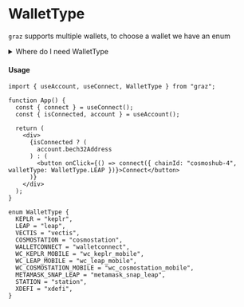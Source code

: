 # WalletType

`graz` supports multiple wallets, to choose a wallet we have an enum

<details><summary>Where do I need WalletType</summary>
<p>

- [`useConnect`](../hooks/useConnect.md)
- [`useCheckWallet`](../hooks/useCheckWallet.md)
- [`useSuggestChainAndConnect`](../hooks/useSuggestChainAndConnect.md)
- [`GrazProvider`](../provider/grazProvider.md)

</p>
</details>

#### Usage

```tsx
import { useAccount, useConnect, WalletType } from "graz";

function App() {
  const { connect } = useConnect();
  const { isConnected, account } = useAccount();

  return (
    <div>
      {isConnected ? (
        account.bech32Address
      ) : (
        <button onClick={() => connect({ chainId: "cosmoshub-4", walletType: WalletType.LEAP })}>Connect</button>
      )}
    </div>
  );
}
```

```tsx
enum WalletType {
  KEPLR = "keplr",
  LEAP = "leap",
  VECTIS = "vectis",
  COSMOSTATION = "cosmostation",
  WALLETCONNECT = "walletconnect",
  WC_KEPLR_MOBILE = "wc_keplr_mobile",
  WC_LEAP_MOBILE = "wc_leap_mobile",
  WC_COSMOSTATION_MOBILE = "wc_cosmostation_mobile",
  METAMASK_SNAP_LEAP = "metamask_snap_leap",
  STATION = "station",
  XDEFI = "xdefi",
}
```
